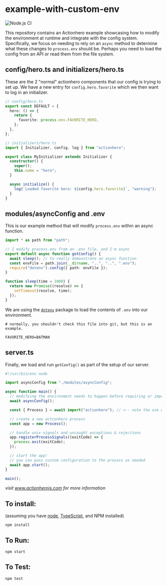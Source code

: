 # example-with-custom-env

![Node.js CI](https://github.com/actionhero/example-with-custom-env/workflows/Node.js%20CI/badge.svg)

This repository contains an Actionhero example showcasing how to modify the environment at runtime and integrate with the config system. Specifically, we focus on needing to rely on an `async` method to determine what these changes to `process.env` should be. Perhaps you need to load the config from an API or read them from the file system.

## config/hero.ts and initializers/hero.ts

These are the 2 "normal" actionhero components that our config is trying to set up. We have a new entry for `config.hero.favorite` which we then want to log in an initializer.

```ts
// config/hero.ts
export const DEFAULT = {
  hero: () => {
    return {
      favorite: process.env.FAVORITE_HERO,
    };
  },
};

// initializers/hero.ts
import { Initializer, config, log } from "actionhero";

export class MyInitializer extends Initializer {
  constructor() {
    super();
    this.name = "hero";
  }

  async initialize() {
    log(`Loaded favorite hero: ${config.hero.favorite}`, "warning");
  }
}
```

## modules/asyncConfig and .env

This is our example method that will modify `process.env` within an async function.

```ts
import * as path from "path";

// I modify process.env from an .env file, and I'm async
export default async function getConfig() {
  await sleep(); // to really demonstrate an async function
  const envFile = path.join(__dirname, "..", "..", ".env");
  require("dotenv").config({ path: envFile });
}

function sleep(time = 1000) {
  return new Promise((resolve) => {
    setTimeout(resolve, time);
  });
}
```

We are using the [`dotenv`](https://www.npmjs.com/package/dotenv) package to load the contents of `.env` into our environment.

```
# normally, you shouldn't check this file into git, but this is an example.

FAVORITE_HERO=BATMAN
```

## server.ts

Finally, we load and run `getConfig()` as part of the setup of our server.

```ts
#!/usr/bin/env node

import asyncConfig from "./modules/asyncConfig";

async function main() {
  // modifying the environment needs to happen before requiring or importing Actionhero
  await asyncConfig();

  const { Process } = await import("actionhero"); // <-- note the use of async import

  // create a new actionhero process
  const app = new Process();

  // handle unix signals and uncaught exceptions & rejections
  app.registerProcessSignals((exitCode) => {
    process.exit(exitCode);
  });

  // start the app!
  // you can pass custom configuration to the process as needed
  await app.start();
}

main();
```

_visit www.actionherojs.com for more information_

## To install:

(assuming you have [node](http://nodejs.org/), [TypeScript](https://www.typescriptlang.org/), and NPM installed)

`npm install`

## To Run:

`npm start`

## To Test:

`npm test`
